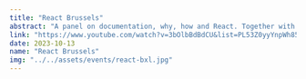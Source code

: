```yaml
---
title: "React Brussels"
abstract: "A panel on documentation, why, how and React. Together with Rachel Nabors, Atila Fasina, Tejas Kumar and more!"
link: "https://www.youtube.com/watch?v=3bOlbBdBdCU&list=PL53Z0yyYnpWh85KeMomUoVz8_brrmh_aC&index=8"
date: 2023-10-13
name: "React Brussels"
img: "../../assets/events/react-bxl.jpg"
---
```

